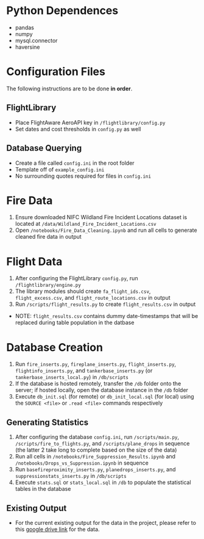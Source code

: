 # Python Dependences
* pandas
* numpy
* mysql.connector
* haversine

# Configuration Files
The following instructions are to be done **in order**.
## FlightLibrary
* Place FlightAware AeroAPI key in `/flightlibrary/config.py`
* Set dates and cost thresholds in `config.py` as well
## Database Querying
* Create a file called `config.ini` in the root folder
* Template off of `example_config.ini`
* No surrounding quotes required for files in `config.ini`

# Fire Data
1. Ensure downloaded NIFC Wildland Fire Incident Locations dataset is located at `/data/Wildland_Fire_Incident_Locations.csv`
1. Open `/notebooks/Fire_Data_Cleaning.ipynb` and run all cells to generate cleaned fire data in output

# Flight Data
1. After configuring the FlightLibrary `config.py`, run `/flightlibrary/engine.py`
1. The library modules should create `fa_flight_ids.csv`, `flight_excess.csv`, and `flight_route_locations.csv` in output
1. Run `/scripts/flight_results.py` to create `flight_results.csv` in output
* NOTE: `flight_results.csv` contains dummy date-timestamps that will be replaced during table population in the datbase

# Database Creation
1. Run `fire_inserts.py`, `fireplane_inserts.py`, `flight_inserts.py`, `flightinfo_inserts.py`, and `tankerbase_inserts.py` (or `tankerbase_inserts_local.py`) in `/db/scripts`
1. If the database is hosted remotely, transfer the `/db` folder onto the server; if hosted locally, open the database instance in the `/db` folder
1. Execute `db_init.sql` (for remote) or `db_init_local.sql` (for local) using the `SOURCE <file>` or `.read <file>` commands respectively
## Generating Statistics
1. After configuring the database `config.ini`, run `/scripts/main.py`, `/scripts/fire_to_flights.py`, and `/scripts/plane_drops` in sequence (the latter 2 take long to complete based on the size of the data)
1. Run all cells in `/notebooks/Fire_Suppression_Results.ipynb` and `/notebooks/Drops_vs_Suppression.ipynb` in sequence
1. Run `basefireproximity_inserts.py`, `planedrops_inserts.py`, and `suppressionstats_inserts.py` in `/db/scripts`
1. Execute `stats.sql` or `stats_local.sql` in `/db` to populate the statistical tables in the database
## Existing Output
* For the current existing output for the data in the project, please refer to this [google drive link](<https://drive.google.com/file/d/18e8maDfJQppL_jvMzH8V3jfhQ9QXxvI0/view?usp=drive_link>) for the data.
